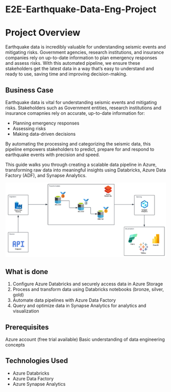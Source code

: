 # E2E-Earthquake-Data-Eng-Project

# Project Overview

Earthquake data is incredibly valuable for understanding seismic events and mitigating risks. Government agencies, research institutions, and insurance companies rely on up-to-date information to plan emergency responses and assess risks. With this automated pipeline, we ensure these stakeholders get the latest data in a way that’s easy to understand and ready to use, saving time and improving decision-making.

## Business Case

Earthquake data is vital for understanding seismic events and mitigating risks. Stakeholders such as Government entities, research institutions and insurance comapnies rely on accurate, up-to-date information for:

* Planning emergency responses
* Assessing risks
* Making data-driven decisions

By automating the processing and categorizing the seismic data, this pipeline empowers stakeholders to predict, prepare for and respond to earthquake events with precision and speed.

This guide walks you through creating a scalable data pipeline in Azure, transforming raw data into meaningful insights using Databricks, Azure Data Factory (ADF), and Synapse Analytics.

![alt text](image.png)

## What is done
1. Configure Azure Databricks and securely access data in Azure Storage
2. Process and transform data using Databricks notebooks (bronze, silver, gold)
3. Automate data pipelines with Azure Data Factory
4. Query and optimize data in Synapse Analytics for analytics and visualization

## Prerequisites
Azure account (free trial available)
Basic understanding of data engineering concepts

## Technologies Used
* Azure Databricks
* Azure Data Factory
* Azure Synapse Analytics